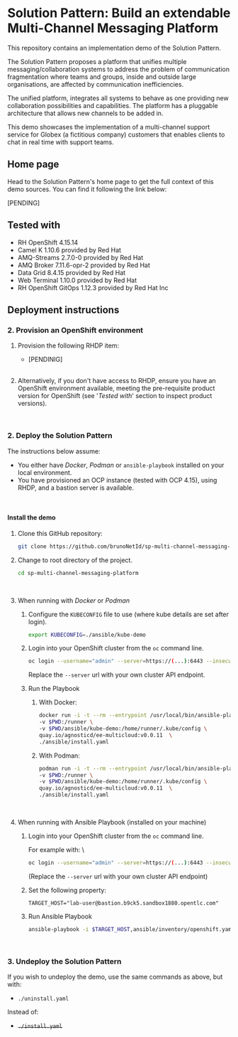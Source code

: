 # Solution Pattern: Build an extendable Multi-Channel Messaging Platform

This repository contains an implementation demo of the Solution Pattern.

The Solution Pattern proposes a platform that unifies multiple messaging/collaboration systems to address the problem of communication fragmentation where teams and groups, inside and outside large organisations, are affected by communication inefficiencies. 

The unified platform, integrates all systems to behave as one providing new collaboration possibilities and capabilities. The platform has a pluggable architecture that allows new channels to be added in.

This demo showcases the implementation of a multi-channel support service for Globex (a fictitious company) customers that enables clients to chat in real time with support teams.


## Home page

Head to the Solution Pattern's home page to get the full context of this demo sources. You can find it following the link below:

[PENDING]

<!-- - [**Solution Pattern Home Page**](https://redhat-solution-patterns.github.io/solution-pattern-edge-to-cloud-pipelines/solution-pattern-edge-to-core-pipelines/index.html) -->


## Tested with

* RH OpenShift 4.15.14
* Camel K 1.10.6 provided by Red Hat
* AMQ-Streams 2.7.0-0 provided by Red Hat
* AMQ Broker 7.11.6-opr-2 provided by Red Hat
* Data Grid 8.4.15 provided by Red Hat
* Web Terminal 1.10.0 provided by Red Hat
* RH OpenShift GitOps 1.12.3 provided by Red Hat Inc



## Deployment instructions

### 2. Provision an OpenShift environment

1. Provision the following RHDP item:

    * [PENDINIG]

    <!-- * [**Solution Pattern - Edge to Core Data Pipelines for AI/ML**](https://demo.redhat.com/catalog?item=babylon-catalog-prod/community-content.com-edge-to-core.prod&utm_source=webapp&utm_medium=share-link) -->

   <br/>

1. Alternatively, if you don't have access to RHDP, ensure you have an OpenShift environment available, meeting the pre-requisite product version for OpenShift (see '_Tested with_' section to inspect product versions).

<br/>

### 2. Deploy the Solution Pattern

The instructions below assume:
* You either have _Docker_, _Podman_ or `ansible-playbook` installed on your local environment.
* You have provisioned an OCP instance (tested with OCP 4.15), using RHDP, and a bastion server is available.

<br/>


#### Install the demo

1. Clone this GitHub repository:

    ```sh
    git clone https://github.com/brunoNetId/sp-multi-channel-messaging-platform.git
    ```

1. Change to root directory of the project.

    ```sh
    cd sp-multi-channel-messaging-platform
    ```

    <br/>

1. When running with _Docker_ or _Podman_
    
    1. Configure the `KUBECONFIG` file to use (where kube details are set after login).

        ```sh
        export KUBECONFIG=./ansible/kube-demo
        ```

    1. Login into your OpenShift cluster from the `oc` command line.

        ```sh
        oc login --username="admin" --server=https://(...):6443 --insecure-skip-tls-verify=true
        ```

        Replace the `--server` url with your own cluster API endpoint.

    1. Run the Playbook

        1. With Docker:
        
            ```sh
            docker run -i -t --rm --entrypoint /usr/local/bin/ansible-playbook \
            -v $PWD:/runner \
            -v $PWD/ansible/kube-demo:/home/runner/.kube/config \
            quay.io/agnosticd/ee-multicloud:v0.0.11  \
            ./ansible/install.yaml
            ```
        
        1. With Podman:
        
            ```sh
            podman run -i -t --rm --entrypoint /usr/local/bin/ansible-playbook \
            -v $PWD:/runner \
            -v $PWD/ansible/kube-demo:/home/runner/.kube/config \
            quay.io/agnosticd/ee-multicloud:v0.0.11  \
            ./ansible/install.yaml

            ```
    <br/>

1. When running with Ansible Playbook (installed on your machine)

    1. Login into your OpenShift cluster from the `oc` command line.

        For example with: \
        ```sh
        oc login --username="admin" --server=https://(...):6443 --insecure-skip-tls-verify=true
        ```
        (Replace the `--server` url with your own cluster API endpoint)

    1. Set the following property:
        ```
        TARGET_HOST="lab-user@bastion.b9ck5.sandbox1880.opentlc.com"
        ```
    2. Run Ansible Playbook
        ```sh
        ansible-playbook -i $TARGET_HOST,ansible/inventory/openshift.yaml ./ansible/install.yaml
        ```

<br/>

### 3. Undeploy the Solution Pattern

If you wish to undeploy the demo, use the same commands as above, but with:
 - `./uninstall.yaml`

Instead of:
 - ~~`./install.yaml`~~
